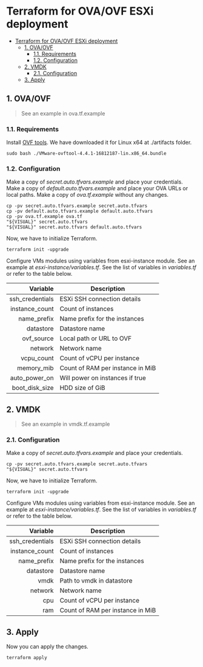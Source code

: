 Terraform for OVA/OVF ESXi deployment
===

- [Terraform for OVA/OVF ESXi deployment](#terraform-for-ovaovf-esxi-deployment)
  - [1. OVA/OVF](#1-ovaovf)
    - [1.1. Requirements](#11-requirements)
    - [1.2. Configuration](#12-configuration)
  - [2. VMDK](#2-vmdk)
    - [2.1. Configuration](#21-configuration)
  - [3. Apply](#3-apply)

## 1. OVA/OVF

> See an example in ova.tf.example

### 1.1. Requirements

Install [OVF tools](https://my.vmware.com/group/vmware/downloads/details?downloadGroup=OVFTOOL441&productId=955). We have downloaded it for Linux x64 at ./artifacts folder.

```shell
sudo bash ./VMware-ovftool-4.4.1-16812187-lin.x86_64.bundle
```

### 1.2. Configuration

Make a copy of *secret.auto.tfvars.example* and place your credentials.
Make a copy of *default.auto.tfvars.example* and place your OVA URLs or local paths.
Make a copy of *ova.tf.example* without any changes.

```shell
cp -pv secret.auto.tfvars.example secret.auto.tfvars
cp -pv default.auto.tfvars.example default.auto.tfvars
cp -pv ova.tf.example ova.tf
"${VISUAL}" secret.auto.tfvars
"${VISUAL}" secret.auto.tfvars default.auto.tfvars
```

Now, we have to initialize Terraform.

```shell
terraform init -upgrade
```

Configure VMs modules using variables from esxi-instance module. See an example at *esxi-instance/variables.tf*. See the list of variables in *variables.tf* or refer to the table below.

|        Variable | Description                      |
| --------------: | -------------------------------- |
| ssh_credentials | ESXi SSH connection details      |
|  instance_count | Count of instances               |
|     name_prefix | Name prefix for the instances    |
|       datastore | Datastore name                   |
|      ovf_source | Local path or URL to OVF         |
|         network | Network name                     |
|      vcpu_count | Count of vCPU per instance       |
|      memory_mib | Count of RAM per instance in MiB |
|   auto_power_on | Will power on instances if true  |
|  boot_disk_size | HDD size of GiB                  |


## 2. VMDK

> See an example in vmdk.tf.example

### 2.1. Configuration

Make a copy of *secret.auto.tfvars.example* and place your credentials.

```shell
cp -pv secret.auto.tfvars.example secret.auto.tfvars
"${VISUAL}" secret.auto.tfvars
```

Now, we have to initialize Terraform.

```shell
terraform init -upgrade
```

Configure VMs modules using variables from esxi-instance module. See an example at *esxi-instance/variables.tf*. See the list of variables in *variables.tf* or refer to the table below.

|        Variable | Description                      |
| --------------: | -------------------------------- |
| ssh_credentials | ESXi SSH connection details      |
|  instance_count | Count of instances               |
|     name_prefix | Name prefix for the instances    |
|       datastore | Datastore name                   |
|            vmdk | Path to vmdk in datastore        |
|         network | Network name                     |
|             cpu | Count of vCPU per instance       |
|             ram | Count of RAM per instance in MiB |

## 3. Apply

Now you can apply the changes.

```shell
terraform apply
```
